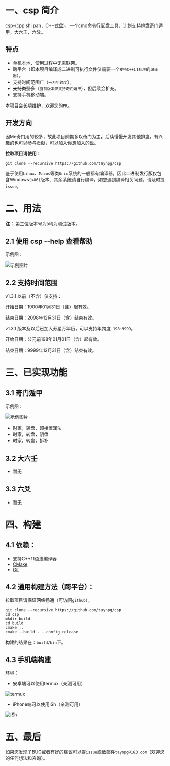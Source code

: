 # 一、csp 简介

csp-(cpp shi pan，C++式盘)，一个cmd命令行起盘工具，计划支持排盘奇门遁甲，大六壬，六爻。

## 特点

- 单机本地、使用过程中无需联网。
- 跨平台（即本项目编译成二进制可执行文件仅需要一个`支持C++11标准`的`编译器`）。
- 支持时间范围广（`一万年跨度`）。
- ~~支持类型多~~（`当前版本仅支持奇门遁甲`），但后续会扩充。
- 支持手机移动端。

本项目会长期维护，欢迎您的`PR`。

## 开发方向

因Me奇门用的较多，故此项目前期多以奇门为主，后续慢慢开发其他排盘，有兴趣的也可以参与贡献，可以加入你想加入的盘。

**拉取项目请使用：**

```shell
git clone --recursive https://github.com/taynpg/csp
```

鉴于使用`Linux`、`Macos`等类`Unix`系统的一般都有编译器，因此二进制发行版仅包含Windows`(x86)`版本、其余系统请自行编译，如您遇到编译相关问题，请及时提`issue`。

# 二、用法

**注：** 第三位版本号为`0`均为测试版本。

## 2.1 使用 csp --help 查看帮助

示例图：

![示例图片](https://github.com/taynpg/csp/raw/main/images/usage.png)

## 2.2 支持时间范围

v1.3.1 以前（不含）仅支持：

开始日期：1900年01月31日（含）起有效。

结束日期：2098年12月31日（含）结束有效。

v1.3.1 版本及以后已加入寿星万年历，可以支持年跨度`-198~9999`。

开始日期：公元前198年01月01日（含）起有效。

结束日期：9999年12月31日（含）结束有效。


# 三、已实现功能

## 3.1 奇门遁甲

示例图：

![示例图片](https://github.com/taynpg/csp/raw/main/images/csp_qm_sjzpcjzr.png)

- 时家，转盘，超接置润法
- 时家，转盘，阴盘
- 时家，转盘，拆补

## 3.2 大六壬

- 暂无

## 3.3 六爻

- 暂无

# 四、构建

## 4.1 依赖：

- 支持C++11语法编译器
- [CMake](https://cmake.org/download/)
- [Git](https://git-scm.com/)

## 4.2 通用构建方法（跨平台）：

拉取项目请保证网络畅通（可访问`github`）。

```shell
git clone --recursive https://github.com/taynpg/csp
cd csp
mkdir build
cd build
cmake ..
cmake --build . --config release
```

构建的结果在：`build/bin`下。

## 4.3 手机端构建

环境：

- 安卓端可以使用termux（亲测可用）

![termux](https://github.com/taynpg/csp/raw/main/images/csp_qm_sjzpcjzr_android.jpg)

- iPhone端可以使用iSh（亲测可用）

![iSh](https://github.com/taynpg/csp/raw/main/images/ish.png)

# 五、最后

如果您发现了BUG或者有好的建议可以提`issue`或致邮件`taynpg@163.com`（欢迎您的任何想法和咨询）。
